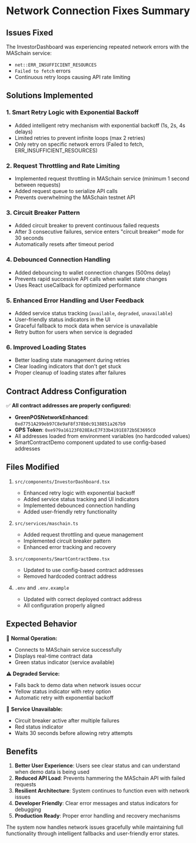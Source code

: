 # Network Connection Fixes Summary

## Issues Fixed

The InvestorDashboard was experiencing repeated network errors with the MASchain service:
- `net::ERR_INSUFFICIENT_RESOURCES`
- `Failed to fetch` errors
- Continuous retry loops causing API rate limiting

## Solutions Implemented

### 1. Smart Retry Logic with Exponential Backoff
- Added intelligent retry mechanism with exponential backoff (1s, 2s, 4s delays)
- Limited retries to prevent infinite loops (max 2 retries)
- Only retry on specific network errors (Failed to fetch, ERR_INSUFFICIENT_RESOURCES)

### 2. Request Throttling and Rate Limiting
- Implemented request throttling in MASchain service (minimum 1 second between requests)
- Added request queue to serialize API calls
- Prevents overwhelming the MASchain testnet API

### 3. Circuit Breaker Pattern
- Added circuit breaker to prevent continuous failed requests
- After 3 consecutive failures, service enters "circuit breaker" mode for 30 seconds
- Automatically resets after timeout period

### 4. Debounced Connection Handling
- Added debouncing to wallet connection changes (500ms delay)
- Prevents rapid successive API calls when wallet state changes
- Uses React useCallback for optimized performance

### 5. Enhanced Error Handling and User Feedback
- Added service status tracking (`available`, `degraded`, `unavailable`)
- User-friendly status indicators in the UI
- Graceful fallback to mock data when service is unavailable
- Retry button for users when service is degraded

### 6. Improved Loading States
- Better loading state management during retries
- Clear loading indicators that don't get stuck
- Proper cleanup of loading states after failures

## Contract Address Configuration

✅ **All contract addresses are properly configured:**
- **GreenPOSNetworkEnhanced**: `0xd7751A299eb97C8e9aF8f378b0c9138851a267b9`
- **GPS Token**: `0xe979a16123F028EAcE7F33b4191E872b5E3695C0`
- All addresses loaded from environment variables (no hardcoded values)
- SmartContractDemo component updated to use config-based addresses

## Files Modified

1. `src/components/InvestorDashboard.tsx`
   - Enhanced retry logic with exponential backoff
   - Added service status tracking and UI indicators
   - Implemented debounced connection handling
   - Added user-friendly retry functionality

2. `src/services/maschain.ts`
   - Added request throttling and queue management
   - Implemented circuit breaker pattern
   - Enhanced error tracking and recovery

3. `src/components/SmartContractDemo.tsx`
   - Updated to use config-based contract addresses
   - Removed hardcoded contract address

4. `.env` and `.env.example`
   - Updated with correct deployed contract address
   - All configuration properly aligned

## Expected Behavior

🔄 **Normal Operation:**
- Connects to MASchain service successfully
- Displays real-time contract data
- Green status indicator (service available)

⚠️  **Degraded Service:**
- Falls back to demo data when network issues occur
- Yellow status indicator with retry option
- Automatic retry with exponential backoff

🚫 **Service Unavailable:**
- Circuit breaker active after multiple failures
- Red status indicator
- Waits 30 seconds before allowing retry attempts

## Benefits

1. **Better User Experience**: Users see clear status and can understand when demo data is being used
2. **Reduced API Load**: Prevents hammering the MASchain API with failed requests
3. **Resilient Architecture**: System continues to function even with network issues
4. **Developer Friendly**: Clear error messages and status indicators for debugging
5. **Production Ready**: Proper error handling and recovery mechanisms

The system now handles network issues gracefully while maintaining full functionality through intelligent fallbacks and user-friendly error states.
